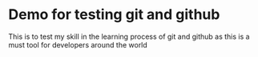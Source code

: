 # Demo for testing git and github


This is to test my skill in the learning process of git and github as this is a must tool for developers around the world
